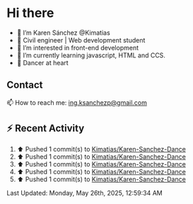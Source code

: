 # Hi there 

- 👋  I’m Karen Sánchez @Kimatias
- 📐 Civil engineer | Web development student
- 👀 I’m interested in front-end development
- 🌱 I’m currently learning javascript, HTML and CCS.
- 💃 Dancer at heart

## Contact 

📫 How to reach me: ing.ksanchezp@gmail.com

## :zap: Recent Activity

<!--RECENT_ACTIVITY:start-->
1. ⬆️ Pushed 1 commit(s) to [Kimatias/Karen-Sanchez-Dance](https://github.com/Kimatias/Karen-Sanchez-Dance)<br>
2. ⬆️ Pushed 1 commit(s) to [Kimatias/Karen-Sanchez-Dance](https://github.com/Kimatias/Karen-Sanchez-Dance)<br>
3. ⬆️ Pushed 1 commit(s) to [Kimatias/Karen-Sanchez-Dance](https://github.com/Kimatias/Karen-Sanchez-Dance)<br>
4. ⬆️ Pushed 1 commit(s) to [Kimatias/Karen-Sanchez-Dance](https://github.com/Kimatias/Karen-Sanchez-Dance)<br>
5. ⬆️ Pushed 1 commit(s) to [Kimatias/Karen-Sanchez-Dance](https://github.com/Kimatias/Karen-Sanchez-Dance)<br>
<!--RECENT_ACTIVITY:end-->

<!--RECENT_ACTIVITY:last_update-->
Last Updated: Monday, May 26th, 2025, 12:59:34 AM
<!--RECENT_ACTIVITY:last_update_end-->

<!---
Kimatias/Kimatias is a ✨ special ✨ repository because its `README.md` (this file) appears on your GitHub profile.
You can click the Preview link to take a look at your changes.
--->
